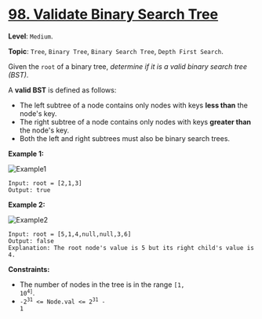 # [98. Validate Binary Search Tree](https://leetcode.com/problems/validate-binary-search-tree/)

**Level**: `Medium`.

**Topic**: `Tree`, `Binary Tree`, `Binary Search Tree`, `Depth First Search`.

Given the `root` of a binary tree, _determine if it is a valid binary search tree (BST)_.

A **valid BST** is defined as follows:

-   The left subtree of a node contains only nodes with keys **less than** the node's key.
-   The right subtree of a node contains only nodes with keys **greater than** the node's key.
-   Both the left and right subtrees must also be binary search trees.

**Example 1:**

![Example1](https://assets.leetcode.com/uploads/2020/12/01/tree1.jpg)

```
Input: root = [2,1,3]
Output: true
```

**Example 2:**

![Example2](https://assets.leetcode.com/uploads/2020/12/01/tree2.jpg)

```
Input: root = [5,1,4,null,null,3,6]
Output: false
Explanation: The root node's value is 5 but its right child's value is 4.
```

**Constraints:**

-   The number of nodes in the tree is in the range <code>[1, 10<sup>4</up>]</code>.
-   <code>-2<sup>31</sup> <= Node.val <= 2<sup>31</sup> - 1</code>
